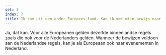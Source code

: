 ```yaml
---
set: 3
index: 7
title: Ik kom uit een ander Europees land. Kan ik met mijn bewijs naar een evenement of locatie in Nederland?
---
```

Ja, dat kan. Voor alle Europeanen gelden dezelfde binnenlandse regels zoals die ook voor de Nederlanders gelden. Wanneer de bewijzen voldoen aan de Nederlandse regels, kan je als Europeaan ook naar evenementen in Nederland. 
